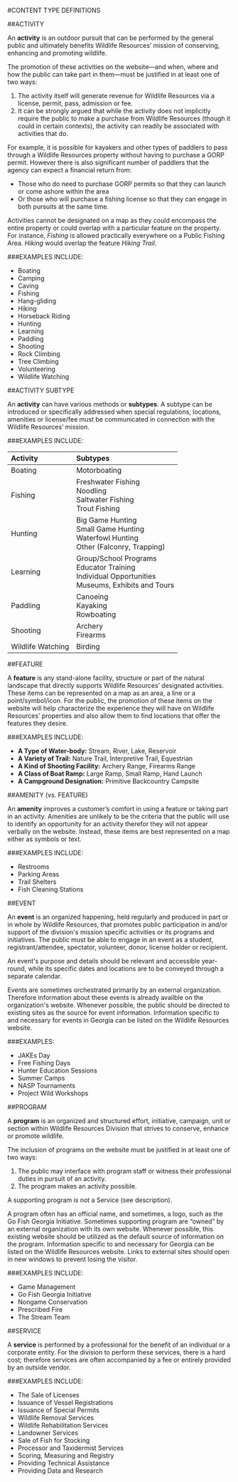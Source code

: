 #CONTENT TYPE DEFINITIONS

##ACTIVITY

An **activity** is an outdoor pursuit that can be performed by the general public and ultimately benefits Wildlife Resources’ mission of conserving, enhancing and promoting wildlife.

The promotion of these activities on the website—and when, where and how the public can take part in them—must be justified in at least one of two ways:

1. The activity itself will generate revenue for Wildlife Resources via a license, permit, pass, admission or fee.
2. It can be strongly argued that while the activity does not implicitly require the public to make a purchase from Wildlife Resources (though it could in certain contexts), the activity can readily be associated with activities that do.

For example, it is possible for kayakers and other types of paddlers to pass through a Wildlife Resources property without having to purchase a GORP permit. However there is also significant number of paddlers that the agency can expect a financial return from:

- Those who do need to purchase GORP permits so that they can launch or come ashore within the area
- Or those who will purchase a fishing license so that they can engage in both pursuits at the same time.

Activities cannot be designated on a map as they could encompass the entire property or could overlap with a particular feature on the property. For instance, *Fishing* is allowed practically everywhere on a Public Fishing Area. *Hiking* would overlap the feature *Hiking Trail*.

###EXAMPLES INCLUDE:

- Boating
- Camping
- Caving
- Fishing
- Hang-gliding
- Hiking
- Horseback Riding
- Hunting
- Learning
- Paddling
- Shooting
- Rock Climbing
- Tree Climbing
- Volunteering
- Wildlife Watching

##ACTIVITY SUBTYPE

An **activity** can have various methods or **subtypes**. A subtype can be introduced or specifically addressed when special regulations, locations, amenities or license/fee must be communicated in connection with the Wildlife Resources’ mission.

###EXAMPLES INCLUDE:

Activity          | Subtypes
:---------------- | :----------------
Boating           | Motorboating
Fishing	          | Freshwater Fishing<br>Noodling<br>Saltwater Fishing<br>Trout Fishing
Hunting	          | Big Game Hunting<br>Small Game Hunting<br>Waterfowl Hunting<br>Other (Falconry, Trapping)
Learning          | Group/School Programs<br>Educator Training<br>Individual Opportunities<br>Museums, Exhibits and Tours
Paddling          | Canoeing<br>Kayaking<br>Rowboating
Shooting          | Archery<br>Firearms
Wildlife Watching | Birding

##FEATURE

A **feature** is any stand-alone facility, structure or part of the natural landscape that directly supports Wildlife Resources’ designated activities. These items can be represented on a map as an area, a line or a point/symbol/icon.
For the public, the promotion of these items on the website will help characterize the experience they will have on Wildlife Resources’ properties and also allow them to find locations that offer the features they desire.

###EXAMPLES INCLUDE:

- **A Type of Water-body:** Stream, River, Lake, Reservoir
- **A Variety of Trail:** Nature Trail, Interpretive Trail, Equestrian
- **A Kind of Shooting Facility:** Archery Range, Firearms Range
- **A Class of Boat Ramp:** Large Ramp, Small Ramp, Hand Launch
- **A Campground Designation:** Primitive Backcountry Campsite

##AMENITY (vs. FEATURE)

An **amenity** improves a customer’s comfort in using a feature or taking part in an activity. Amenities are unlikely to be the criteria that the public will use to identify an opportunity for an activity therefor they will not appear verbally on the website. Instead, these items are best represented on a map either as symbols or text.

###EXAMPLES INCLUDE:

- Restrooms
- Parking Areas
- Trail Shelters
- Fish Cleaning Stations

##EVENT

An **event** is an organized happening, held regularly and produced in part or in whole by Wildlife Resources, that promotes public participation in and/or support of the division's mission specific activities or its programs and initiatives. The public must be able to engage in an event as a student, registrant/attendee, spectator, volunteer, donor, license holder or recipient. 

An event's purpose and details should be relevant and accessible year-round, while its specific dates and locations are to be conveyed through a separate calendar. 

Events are sometimes orchestrated primarily by an external organization. Therefore information about these events is already availble on the organization's website. Whenever possible, the public should be directed to existing sites as the source for event information. Information specific to and necessary for events in Georgia can be listed on the Wildlife Resources website.

###EXAMPLES:

- JAKEs Day
- Free Fishing Days
- Hunter Education Sessions
- Summer Camps
- NASP Tournaments
- Project Wild Workshops


##PROGRAM

A **program** is an organized and structured effort, initiative, campaign, unit or section within Wildlife Resources Division that strives to conserve, enhance or promote wildlife. 

The inclusion of programs on the website must be justified in at least one of two ways:

1. The public may interface with program staff or witness their professional duties in pursuit of an activity.
2. The program makes an activity possible.
 
A supporting program is not a Service (see description).

A program often has an official name, and sometimes, a logo, such as the Go Fish Georgia Initiative. 
Sometimes supporting program are “owned” by an external organization with its own website. Whenever possible, this existing website should be utilized as the default source of information on the program. Information specific to and necessary for Georgia can be listed on the Wildlife Resources website. Links to external sites should open in new windows to prevent losing the visitor. 

###EXAMPLES INCLUDE:

- Game Management
- Go Fish Georgia Initiative
- Nongame Conservation
- Prescribed Fire
- The Stream Team

##SERVICE

A **service** is performed by a professional for the benefit of an individual or a corporate entity. For the division to perform these services, there is a hard cost; therefore services are often accompanied by a fee or entirely provided by an outside vendor.

###EXAMPLES INCLUDE:

- The Sale of Licenses
- Issuance of Vessel Registrations
- Issuance of Special Permits
- Wildlife Removal Services
- Wildlife Rehabilitation Services
- Landowner Services
- Sale of Fish for Stocking 
- Processor and Taxidermist Services
- Scoring, Measuring and Registry
- Providing Technical Assistance
- Providing Data and Research
